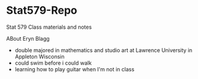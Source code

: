 # Stat579-Repo
Stat 579 Class materials and notes 

ABout Eryn Blagg
- double majored in mathematics and studio art at Lawrence University in Appleton Wisconsin
- could swim before i could walk 
- learning how to play guitar when I'm not in class
